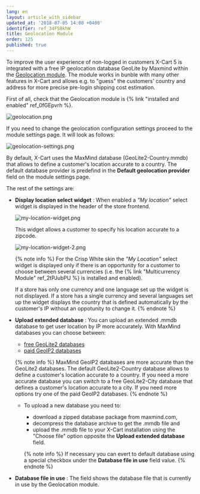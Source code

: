 ```yaml
---
lang: en
layout: article_with_sidebar
updated_at: '2018-07-05 14:08 +0400'
identifier: ref_34F5BkhW
title: Geolocation Module
order: 125
published: true
---
```

To improve the user experience of non-logged in customers X-Cart 5 is integrated with a free IP geolocation database GeoLite by Maxmind within the [Geolocation module](https://market.x-cart.com/addons/geolocation.html). The module works in bunble with many other features in X-Cart and allows e.g. to "guess" the customers' country and address for more precise pre-login shipping cost estimation.

First of all, check that the Geolocation module is {% link "installed and enabled" ref_0fGEpvrh %}. 

 ![geolocation.png]({{site.baseurl}}/attachments/ref_2tPJubPU/geolocation.png)

If you need to change the geolocation configuration settings proceed to the module settings page. It will look as follows:

![geolocation-settings.png]({{site.baseurl}}/attachments/ref_2tPJubPU/geolocation-settings.png)

By default, X-Cart uses the MaxMind database (GeoLite2-Country.mmdb) that allows to define a customer's location accurate to a country. The default database provider is predefind in the **Default geolocation provider** field on the module settings page.

The rest of the settings are:

* **Display location select widget** : When enabled a _"My location"_ select widget is displayed in the header of the store frontend. 
    
    ![my-location-widget.png]({{site.baseurl}}/attachments/ref_34F5BkhW/my-location-widget.png)
    
    This widget allows a customer to specify his location accurate to a zipcode. 
    
    ![my-location-widget-2.png]({{site.baseurl}}/attachments/ref_34F5BkhW/my-location-widget-2.png)
    
    {% note info %}
    For the Crisp White skin the _"My Location"_ select widget is displayed only if there is an opportunity for a customer to choose between several currencies (i.e. the {% link "Multicurrency Module" ref_2tPJubPU %} is installed and enabled). 
    
    If a store has only one currency and one language set up the widget is not displayed. If a store has a single currency and several languages set up the widget displays the country that is defined automatically by the customer's IP without an oppotunity to change it. 
    {% endnote %}
    
* **Upload extended database** : You can upload an extended .mmdb database to get user location by IP more accurately. 
    With MaxMind databases you can choose between:
    * [free GeoLite2 databases](https://dev.maxmind.com/geoip/geoip2/geolite2/ "Geolocation Module")
    * [paid GeoIP2 databases](https://www.maxmind.com/en/geoip2-databases?%25refID=xcart%25 "Geolocation Module")
    
    {% note info %}
    MaxMind GeoIP2 databases are more accurate than the GeoLite2 databases. The default GeoLite2-Country database allows to define a customer's location accurate to a country. If you need a more accurate database you can switch to a free GeoLite2-City database that defines a customer's location accurate to a city. If you need more options try one of the paid GeoIP2 databases.
    {% endnote %}
    
    * To upload a new database you need to:
      * download a zipped database package from maxmind.com, 
      * decompress the database archive to get the .mmdb file and 
      * upload the .mmdb file to your X-Cart installation using the "Choose file" option opposite the **Upload extended database** field. 
      
      {% note info %}
      If necessary you can evert to default database using a special checkbox under the **Database file in use** field value.
      {% endnote %}

* **Database file in use** : The field shows the database file that is currently in use by the Geolocation module.
